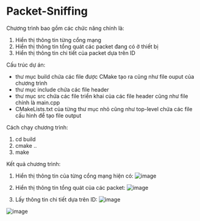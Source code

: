 # Packet-Sniffing

Chương trình bao gồm các chức năng chính là:
1. Hiển thị thông tin từng cổng mạng 
2. Hiển thị thông tin tổng quát các packet đang có ở thiết bị
3. Hiển thị thông tin chi tiết của packet dựa trên ID

Cấu trúc dự án:
- thư mục build chứa các file được CMake tạo ra cũng như file ouput của chương trình
- thư mục include chứa các file header
- thư mục src chứa các file triển khai của các file header cũng như file chính là main.cpp
- CMakeLists.txt của từng thư mục nhỏ cũng như top-level chứa các file cấu hình để tạo file output

Cách chạy chương trình:
1. cd build
2. cmake ..
3. make

Kết quả chương trình:

1. Hiển thị thông tin của từng cổng mạng hiện có:
![image](https://github.com/user-attachments/assets/b5765551-bf43-4603-85ea-0bec4e41a892)

2. Hiển thị thông tin tổng quát của các packet:
![image](https://github.com/user-attachments/assets/573ed18e-f892-4daa-9c37-c365f24c5c5e)

3. Lấy thông tin chi tiết dựa trên ID:
![image](https://github.com/user-attachments/assets/d3ecea02-adea-4f20-b406-ffe83831c2bd)

![image](https://github.com/user-attachments/assets/6bffe59b-7739-4c3a-90f9-1c3f0e6ecaa6)


